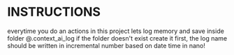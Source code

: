 # INSTRUCTIONS
everytime you do an actions in this project lets log memory and save inside folder @.context_ai_log if the folder doesn't exist create it first, the log name should be written in incremental number based on date time in nano!